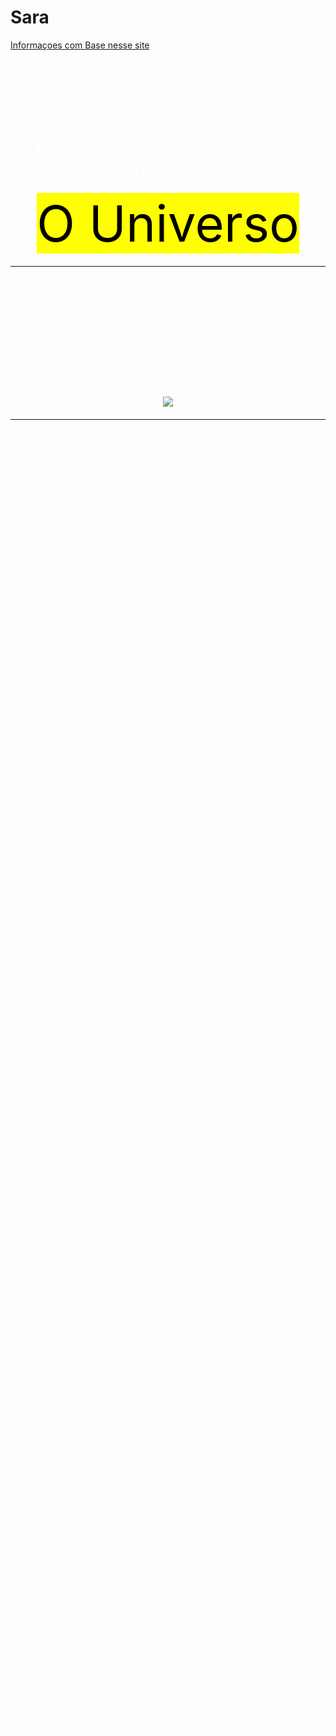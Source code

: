 # Sara
<!DOCTYPE html>
<html lang="en">
<head><title> O Universo </title>
    
</head>
<body> 
<meta charset="UTF-8"/>
<body  background="preto.jpg"></body>
<a href="https://mundoeducacao.uol.com.br/fisica/fatos-curiosos-sobre-o-universo.htm">Informaçoes com Base nesse site</a>
<h1><font color="white" 
  <ul>
    <li>Galáxia</li>
    <li>Sol</li>
    <li>Planetas</li>
    <li>Ano galático</li>
    <li>Buraco Negro</li>
  </ul></h1></font>

<center>
                          <font color="white" 
     style="font-size:80px;"> <mark> O Universo </mark> </font> </h1>
     <font color="white" 
      style="font-size:20px;"> <hr> O Universo é vasto e deve existir a pelo menos 13 bilhões de anos. Apesar de conter um número gigantesco de galáxias, estrelas e planetas, o Universo é mais vazio do que imaginamos: a distância que separa os corpos celestes é geralmente muito grande. Confira, no decorrer deste texto, algumas curiosidades sobre o nosso cosmo.</h1>
    <p> <center> <img src="Imagem9.jpg" /> </center> </hr> </p>
 <font color="white"
 <h1> <font style="font-size:40px;"></font></h1> 
   <hr> A luz do Sol leva pouco mais de oito minutos para chegar até nós. Isso acontece porque a velocidade da luz é finita (aproximadamente 300 mil quilômetros por segundo) e a distância entre a Terra e o Sol é de cerca de 150 milhões de quilômetros. Por isso, quando observamos essa estrela, a imagem que vemos é do passado! Se ela desaparecesse por algum motivo inesperado, só saberíamos oito minutos e 18 segundos depois.</font>

      Para efeito de comparação, a Lua está distante, em média, 1 282 segundos-luz da Terra. Isso indica que a luz que ela reflete demora esse tempo para chegar até aqui, enquanto a luz do Sol demora mais de cinco horas e meia para chegar até Plutão.</font></h1>
      <center> <img src="Images.jpg" width="530" height="440"> </center> </hr> 
      <font color="white" 
      style="font-size:20px;"> <hr> Apenas quatro planetas do Sistema Solar são telúricos, isto é, têm solo rochoso. Os planetas rochosos do Sistema Solar são Mercúrio, Vênus, Terra e Marte. Os demais planetas do sistema são formados exclusivamente por um grande amontoado de gases presos por uma grande interação gravitacional</font></h1>
      <center>  <img src="Imagem22.jpg"width="740" height="600" 
        </center> 
      <p>Júpiter, Saturno, Urano e Netuno são os maiores planetas do Sistema Solar e também os que apresentam as maiores massas, mesmo sendo formados exclusivamente por gases. Apesar de serem gigantes e pesados, esses planetas são bem menos densos que os planetas telúricos.

        Júpiter, por exemplo, é o planeta mais massivo de todo o Sistema Solar. Sua massa é menor do que um milésimo do Sol. No entanto, é também 2,5 vezes maior que a massa de todos os planetas do Sistema Solar juntos, o equivalente a 317 vezes a massa da Terra </p> </hr>
        <font color="white" 
      style="font-size:20px;"> <hr> O ano galático <b> é o tempo necessário para que o Sol complete uma volta em torno do centro da nossa galáxia</b> um tempo de, aproximadamente, 250 milhões de anos. A Via Láctea é uma galáxia espiral, e o Sistema Solar encontra-se em um dos seus braços.

      O Sistema Solar orbita o centro de nossa galáxia, pois está preso à atração gravitacional exercida pelo Sol. Estima-se que todo o Sistema Solar realize esse movimento orbital a uma velocidade de, aproximadamente, 828 mil quilômetros por hora. No entanto, essa velocidade é muito pequena perante a nossa galáxia, que tem mais de 100 mil anos-luz de diâmetro.</font></h1>
      <center>  <img src="gal.jpg" </center> </hr> 
      <font color="white" 
      style="font-size:20px;"> 
      <hr>Ao contrário do que muitos pensam, os buracos negros não foram descobertos por Albert Einstein, mas foram propostos por Karl Schwarzschild. A existência dessas estruturas foi prevista por Schwarzschild como possíveis soluções para as equações da relatividade geral de Einstein.

      Acreditava-se até recentemente que não seria possível obter uma imagem direta de um buraco negro, no entanto o projeto Event Horizon Telescope mostrou-nos o contrário ao publicar a primeira fotografia real de um buraco negro.
      
      Os buracos negros são formados nos estágios finais de vida de estrelas muito massivas, isto é, aquelas que apresentam pelo menos 6 vezes a massa do Sol. Quando o combustível dessas estrelas acaba, sua gravidade vence e elas sofrem um intenso colapso gravitacional, reduzindo drasticamente o seu tamanho.
      <center>  <img src="Burco.jpg" </center>
      <font color="white"
      style="font-size:20px;">
      <p>Acreditava-se até recentemente que não seria possível obter uma imagem direta de um buraco negro, no entanto o projeto Event Horizon Telescope mostrou-nos o contrário ao publicar a primeira fotografia real de um buraco negro.</p>
      <center>  <img src="Buraco.jpg" </center>
      <p>Os buracos negros são formados nos estágios finais de vida de estrelas muito massivas, isto é, aquelas que apresentam pelo menos 6 vezes a massa do Sol. Quando o combustível dessas estrelas acaba, sua gravidade vence e elas sofrem um intenso colapso gravitacional, reduzindo drasticamente o seu tamanho.</p>
      </font>
      <h1 style="border :45px solid DodgerBlue;">FIM!</h1>
